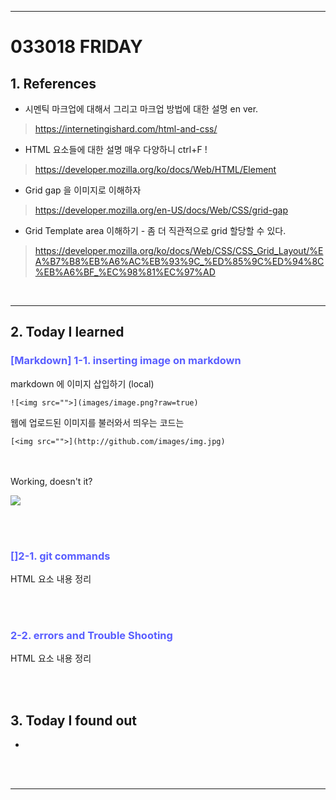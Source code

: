- - - 
<!-- *********8************날짜****************************** -->
# 033018 FRIDAY  

## <strong> 1. References </strong>

- 시멘틱 마크업에 대해서 그리고 마크업 방법에 대한 설명 en ver.

> https://internetingishard.com/html-and-css/ 


- HTML 요소들에 대한 설명 매우 다양하니 ctrl+F !

> https://developer.mozilla.org/ko/docs/Web/HTML/Element


- Grid gap 을 이미지로 이해하자 

> https://developer.mozilla.org/en-US/docs/Web/CSS/grid-gap


- Grid Template area 이해하기 - 좀 더 직관적으로 grid 할당할 수 있다.

> https://developer.mozilla.org/ko/docs/Web/CSS/CSS_Grid_Layout/%EA%B7%B8%EB%A6%AC%EB%93%9C_%ED%85%9C%ED%94%8C%EB%A6%BF_%EC%98%81%EC%97%AD

<br>

____



## <strong> 2. Today I learned </strong>


<!-- *********************첫번째 제목********************** -->
### <span style="color:#595EFF"> [Markdown] 1-1. inserting image on markdown </span>    

markdown 에 이미지 삽입하기 (local)

`![<img src="">](images/image.png?raw=true)`

웹에 업로드된 이미지를 불러와서 띄우는 코드는 

`[<img src="">](http://github.com/images/img.jpg)`

<br></br>
Working, doesn't it?

[<img src="https://reverse.mortgage/wordpress/wp-content/uploads/2016/03/how-does-it-work-question-e1481908377289.jpg">](https://reverse.mortgage/wordpress/wp-content/uploads/2016/03/how-does-it-work-question-e1481908377289.jpg)






<br></br>
<!-- ***********************두번째 제목******************** -->
### <span style="color:#595EFF"> []2-1. git commands </span>

HTML 요소 내용 정리 





<br></br>
<!-- ***********************세번째 제목******************** -->
### <span style="color:#595EFF"> 2-2. errors and Trouble Shooting </span>

HTML 요소 내용 정리 





<br></br>
## <strong> 3. Today I found out </strong>

- 





<br></br>
- - - -

